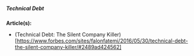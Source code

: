 ##### Technical Debt





**Article(s):**
* (Technical Debt: The Silent Company Killer)[https://www.forbes.com/sites/falonfatemi/2016/05/30/technical-debt-the-silent-company-killer/#2489ad424562]


